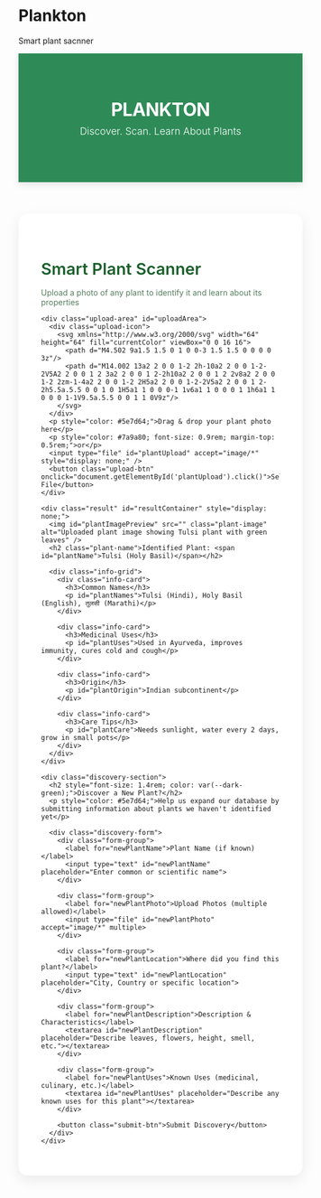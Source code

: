 # Plankton
Smart plant sacnner

<html lang="en">
<head>
  <meta charset="UTF-8" />
  <meta name="viewport" content="width=device-width, initial-scale=1.0" />
  <title>Plankton - Smart Plant Scanner</title>
  <link href="https://fonts.googleapis.com/css2?family=Poppins:wght@300;400;500;600;700&display=swap" rel="stylesheet">
  <script src="https://cdn.tailwindcss.com"></script>
  <style>
    :root {
      --primary-green: #2e8b57;
      --light-green: #8fd694;
      --dark-green: #1a5f2b;
    }
    
    body {
      font-family: 'Poppins', sans-serif;
      margin: 0;
      padding: 0;
      background: linear-gradient(180deg, #f0f4f0 0%, #c8e6c9 100%);
      color: #333;
      position: relative;
      min-height: 100vh;
    }
    
    body::before {
      content: "";
      position: fixed;
      bottom: 0;
      left: 0;
      right: 0;
      height: 200px;
      background: url('https://placehold.co/1600x200/d1eddc/d1eddc') repeat-x;
      background-size: auto 200px;
      z-index: -1;
    }
    
    header {
      background-color: var(--primary-green);
      color: white;
      padding: 1.5rem 0;
      box-shadow: 0 4px 12px rgba(0,0,0,0.1);
    }
    
    .logo {
      font-weight: 700;
      font-size: 2rem;
      letter-spacing: -0.5px;
      margin-bottom: 0.5rem;
    }
    
    .tagline {
      font-weight: 300;
      font-size: 1.1rem;
    }
    
    .container {
      max-width: 800px;
      margin: 2rem auto;
      background: white;
      padding: 2.5rem;
      border-radius: 16px;
      box-shadow: 0 8px 24px rgba(0,0,0,0.08);
      position: relative;
      overflow: hidden;
    }
    
    .container::after {
      content: "";
      position: absolute;
      bottom: 0;
      left: 0;
      width: 100%;
      height: 8px;
      background: linear-gradient(90deg, var(--light-green), var(--primary-green));
    }
    
    .upload-area {
      border: 2px dashed #b1d8b7;
      border-radius: 12px;
      padding: 2rem;
      text-align: center;
      margin: 2rem 0;
      transition: all 0.3s ease;
      position: relative;
      background: #f9fcf9;
    }
    
    .upload-area:hover {
      border-color: var(--primary-green);
    }
    
    .upload-icon {
      font-size: 3rem;
      color: var(--primary-green);
      margin-bottom: 1rem;
    }
    
    .upload-btn {
      background: var(--primary-green);
      color: white;
      border: none;
      padding: 0.8rem 1.8rem;
      border-radius: 50px;
      font-weight: 500;
      cursor: pointer;
      transition: all 0.3s ease;
      display: inline-block;
      margin-top: 1rem;
    }
    
    .upload-btn:hover {
      background: var(--dark-green);
      transform: translateY(-2px);
    }
    
    .result {
      background: #f5faf5;
      border-radius: 12px;
      padding: 1.5rem;
      margin-top: 2rem;
      border-left: 4px solid var(--primary-green);
    }
    
    .plant-image {
      width: 100%;
      max-height: 300px;
      object-fit: cover;
      border-radius: 8px;
      margin-bottom: 1rem;
    }
    
    .plant-name {
      color: var(--dark-green);
      margin-bottom: 1rem;
    }
    
    .info-grid {
      display: grid;
      grid-template-columns: repeat(auto-fill, minmax(200px, 1fr));
      gap: 1rem;
      margin-top: 1.5rem;
    }
    
    .info-card {
      background: white;
      padding: 1rem;
      border-radius: 8px;
      box-shadow: 0 2px 8px rgba(0,0,0,0.05);
    }
    
    .info-card h3 {
      color: var(--primary-green);
      margin-bottom: 0.5rem;
      font-size: 1rem;
    }
    
    .discovery-section {
      margin-top: 3rem;
      padding-top: 2rem;
      border-top: 1px solid #e0f2e0;
    }
    
    .discovery-form {
      display: grid;
      gap: 1rem;
      margin-top: 1.5rem;
    }
    
    .form-group {
      text-align: left;
    }
    
    .form-group label {
      display: block;
      margin-bottom: 0.5rem;
      font-weight: 500;
    }
    
    .form-group input,
    .form-group textarea {
      width: 100%;
      padding: 0.8rem;
      border: 1px solid #c8e6c9;
      border-radius: 8px;
      font-family: inherit;
    }
    
    .form-group textarea {
      min-height: 100px;
    }
    
    .submit-btn {
      background: var(--primary-green);
      color: white;
      border: none;
      padding: 0.8rem 2rem;
      border-radius: 50px;
      font-weight: 500;
      cursor: pointer;
      transition: all 0.3s ease;
      justify-self: start;
      margin-top: 0.5rem;
    }
    
    .submit-btn:hover {
      background: var(--dark-green);
    }
    
    @media (max-width: 768px) {
      .container {
        padding: 1.5rem;
        margin: 1rem;
      }
      
      .info-grid {
        grid-template-columns: 1fr;
      }
    }
  </style>
</head>
<body>
  <header>
    <div class="container" style="background: transparent; box-shadow: none; padding: 1.5rem 0;">
      <div class="logo">PLANKTON</div>
      <div class="tagline">Discover. Scan. Learn About Plants</div>
    </div>
  </header>
  
  <div class="container">
    <h1 style="font-size: 1.8rem; font-weight: 600; color: var(--dark-green); margin-bottom: 1rem;">Smart Plant Scanner</h1>
    <p style="color: #557d5e;">Upload a photo of any plant to identify it and learn about its properties</p>
    
    <div class="upload-area" id="uploadArea">
      <div class="upload-icon">
        <svg xmlns="http://www.w3.org/2000/svg" width="64" height="64" fill="currentColor" viewBox="0 0 16 16">
          <path d="M4.502 9a1.5 1.5 0 1 0 0-3 1.5 1.5 0 0 0 0 3z"/>
          <path d="M14.002 13a2 2 0 0 1-2 2h-10a2 2 0 0 1-2-2V5A2 2 0 0 1 2 3a2 2 0 0 1 2-2h10a2 2 0 0 1 2 2v8a2 2 0 0 1-2 2zm-1-4a2 2 0 0 1-2 2H5a2 2 0 0 1-2-2V5a2 2 0 0 1 2-2h5.5a.5.5 0 0 1 0 1H5a1 1 0 0 0-1 1v6a1 1 0 0 0 1 1h6a1 1 0 0 0 1-1V9.5a.5.5 0 0 1 1 0V9z"/>
        </svg>
      </div>
      <p style="color: #5e7d64;">Drag & drop your plant photo here</p>
      <p style="color: #7a9a80; font-size: 0.9rem; margin-top: 0.5rem;">or</p>
      <input type="file" id="plantUpload" accept="image/*" style="display: none;" />
      <button class="upload-btn" onclick="document.getElementById('plantUpload').click()">Select File</button>
    </div>
    
    <div class="result" id="resultContainer" style="display: none;">
      <img id="plantImagePreview" src="" class="plant-image" alt="Uploaded plant image showing Tulsi plant with green leaves" />
      <h2 class="plant-name">Identified Plant: <span id="plantName">Tulsi (Holy Basil)</span></h2>
      
      <div class="info-grid">
        <div class="info-card">
          <h3>Common Names</h3>
          <p id="plantNames">Tulsi (Hindi), Holy Basil (English), तुलसी (Marathi)</p>
        </div>
        
        <div class="info-card">
          <h3>Medicinal Uses</h3>
          <p id="plantUses">Used in Ayurveda, improves immunity, cures cold and cough</p>
        </div>
        
        <div class="info-card">
          <h3>Origin</h3>
          <p id="plantOrigin">Indian subcontinent</p>
        </div>
        
        <div class="info-card">
          <h3>Care Tips</h3>
          <p id="plantCare">Needs sunlight, water every 2 days, grow in small pots</p>
        </div>
      </div>
    </div>
    
    <div class="discovery-section">
      <h2 style="font-size: 1.4rem; color: var(--dark-green);">Discover a New Plant?</h2>
      <p style="color: #5e7d64;">Help us expand our database by submitting information about plants we haven't identified yet</p>
      
      <div class="discovery-form">
        <div class="form-group">
          <label for="newPlantName">Plant Name (if known)</label>
          <input type="text" id="newPlantName" placeholder="Enter common or scientific name">
        </div>
        
        <div class="form-group">
          <label for="newPlantPhoto">Upload Photos (multiple allowed)</label>
          <input type="file" id="newPlantPhoto" accept="image/*" multiple>
        </div>
        
        <div class="form-group">
          <label for="newPlantLocation">Where did you find this plant?</label>
          <input type="text" id="newPlantLocation" placeholder="City, Country or specific location">
        </div>
        
        <div class="form-group">
          <label for="newPlantDescription">Description & Characteristics</label>
          <textarea id="newPlantDescription" placeholder="Describe leaves, flowers, height, smell, etc."></textarea>
        </div>
        
        <div class="form-group">
          <label for="newPlantUses">Known Uses (medicinal, culinary, etc.)</label>
          <textarea id="newPlantUses" placeholder="Describe any known uses for this plant"></textarea>
        </div>
        
        <button class="submit-btn">Submit Discovery</button>
      </div>
    </div>
  </div>

  <script>
    // Handle plant image upload and display result
    const plantUpload = document.getElementById('plantUpload');
    const uploadArea = document.getElementById('uploadArea');
    const resultContainer = document.getElementById('resultContainer');
    const plantImagePreview = document.getElementById('plantImagePreview');
    
    // Drag and drop functionality
    uploadArea.addEventListener('dragover', (e) => {
      e.preventDefault();
      uploadArea.style.borderColor = '#2e8b57';
      uploadArea.style.backgroundColor = '#e8f5e9';
    });
    
    uploadArea.addEventListener('dragleave', () => {
      uploadArea.style.borderColor = '#b1d8b7';
      uploadArea.style.backgroundColor = '#f9fcf9';
    });
    
    uploadArea.addEventListener('drop', (e) => {
      e.preventDefault();
      uploadArea.style.borderColor = '#b1d8b7';
      uploadArea.style.backgroundColor = '#f9fcf9';
      
      if (e.dataTransfer.files.length) {
        plantUpload.files = e.dataTransfer.files;
        showResult();
      }
    });
    
    plantUpload.addEventListener('change', showResult);
    
    function showResult() {
      const file = plantUpload.files[0];
      if (file) {
        const reader = new FileReader();
        reader.onload = function(e) {
          plantImagePreview.src = e.target.result;
          resultContainer.style.display = 'block';
          
          // Scroll to result section
          resultContainer.scrollIntoView({ behavior: 'smooth' });
        }
        reader.readAsDataURL(file);
      }
    }
    
    // In a real app, you would have actual plant identification API calls here
    // For this demo, we're just displaying the uploaded image
    
    // Handle new plant discovery submission
    const submitBtn = document.querySelector('.submit-btn');
    submitBtn.addEventListener('click', () => {
      const plantName = document.getElementById('newPlantName').value;
      const plantLocation = document.getElementById('newPlantLocation').value;
      
      if (!plantName && !plantLocation) {
        alert('Please provide at least a plant name or location');
        return;
      }
      
      // In a real app, you would send this data to your server
      alert('Thank you for your submission! Our botanists will review this information.');
      
      // Reset form
      document.getElementById('newPlantName').value = '';
      document.getElementById('newPlantPhoto').value = '';
      document.getElementById('newPlantLocation').value = '';
      document.getElementById('newPlantDescription').value = '';
      document.getElementById('newPlantUses').value = '';
    });
  </script>
</body>
</html>
